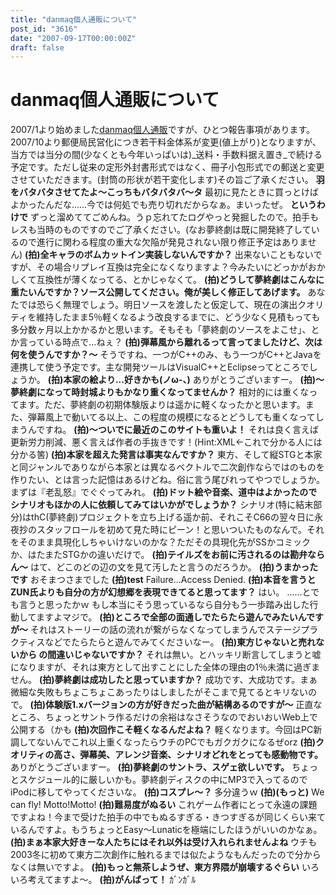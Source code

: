 ```yaml
---
title: "danmaq個人通販について"
post_id: "3616"
date: "2007-09-17T00:00:00Z"
draft: false
---
```


# danmaq個人通販について

2007/1より始めました[danmaq個人通販](http://e.danmaq.com/)ですが、ひとつ報告事項があります。 2007/10より郵便局民営化につき若干料金体系が変更(値上がり)となりますが、当方では当分の間(少なくとも今年いっぱいは)_送料・手数料据え置き_で続ける予定です。ただし従来の定形外封書形式ではなく、冊子小包形式での郵送と変更させていただきます。(封筒の形状が若干変化します)その旨ご了承ください。 **羽をバタバタさせてたよ～こっちもバタバタバ～タ** 最初に見たときに買っとけばよかったんだな……今では何処でも売り切れだからなぁ。まいったぜ。 **というわけで** ずっと溜めててごめんね。うｐ忘れてたログやっと発掘したので。拍手もレスも当時のものですのでご了承ください。(なお夢終劇は既に開発終了しているので進行に関わる程度の重大な欠陥が発見されない限り修正予定はありません) **(拍)全キャラのボムカットイン実装しないんですか？** 出来ないこともないですが、その場合リプレイ互換は完全になくなりますよ？今みたいにどっかがおかしくて互換性が薄くなってる、とかじゃなくて。 **(拍)どうして夢終劇はこんなに重たいんですか？ソース公開してください。俺が美しく修正してあげます。** あなたでは恐らく無理でしょう。明日ソースを渡したと仮定して、現在の演出クオリティを維持したまま5％軽くなるよう改良するまでに、どう少なく見積もっても多分数ヶ月以上かかるかと思います。そもそも「夢終劇のソースをよこせ」、とか言っている時点で…ねぇ？ **(拍)弾幕風から離れるって言ってましたけど、次は何を使うんですか？～** そうですね、一つがC++のみ、もう一つがC++とJavaを連携して使う予定です。主な開発ツールはVisualC++とEclipseってところでしょうか。 **(拍)本家の絵より...好きかも(ノω-、)** ありがとうございますー。 **(拍)～夢終劇になって時封城よりもかなり重くなってませんか？** 相対的には重くなってます。ただ、夢終劇の初期体験版よりは遥かに軽くなったかと思います。また、弾幕風上で動いてる以上、この程度の規模になるとどうしても重くなってしまうんですね。 **(拍)～ついでに最近のこのサイトも重いよ！** それは良く言えば更新労力削減、悪く言えば作者の手抜きです！(Hint:XML←これで分かる人には分かる筈) **(拍)本家を超えた発言は事実なんですか？** 東方、そして縦STGと本家と同ジャンルでありながら本家とは異なるベクトルで二次創作ならではのものを作りたい、とは言った記憶はあるけどね。俗に言う尾びれってやつでしょうか。まずは『老乱怒』でぐぐってみれ。 **(拍)ドット絵や音楽、道中はよかったのでシナリオもほかの人に依頼してみてはいかがでしょうか？** シナリオ(特に結末部分)はthC(夢終劇)プロジェクトを立ち上げる遥か前、それこそC66の翌々日に永夜抄のスタッフロールを初めて見た時にピーン！と思いついたものなんで。それをそのまま具現化しちゃいけないのかな？ただその具現化先がSSかコミックか、はたまたSTGかの違いだけで。 **(拍)テイルズをお前に汚されるのは勘弁ならん～** はて、どこのどの辺の文を見て汚したと言うのだろうか。 **(拍)うまかったです** おそまつさまでした **(拍)test** Failure...Access Denied. **(拍)本音を言うとZUN氏よりも自分の方が幻想郷を表現できてると思ってます？** はい。 ……とでも言うと思ったかｗ もし本当にそう思っているなら自分もう一歩踏み出した行動してますよマジで。 **(拍)ところで全部の面通しでたらたら遊んでみたいんですが～** それはストーリーの話の流れが繋がらなくなってしまうんでステージプラクティスなどでたらたらと遊んでみてくださいなー。 **(拍)東方じゃないと売れないから の間違いじゃないですか？** それは無い。とハッキリ断言してしまうと嘘になりますが、それは東方として出すことにした全体の理由の1％未満に過ぎません。 **(拍)夢終劇は成功したと思っていますか？** 成功です、大成功です。まぁ微細な失敗もちょこちょこあったりはしましたがそこまで見てるとキリないので。 **(拍)体験版1.xバージョンの方が好きだった曲が結構あるのですが～** 正直なところ、ちょっとサントラ作るだけの余裕はなさそうなのでおいおいWeb上で公開する（かも **(拍)次回作こそ軽くなるんだよね？** 軽くなります。今回はPC新調してないんでこれ以上重くなったらウチのPCでもガクガクになるぜorz **(拍)クオリティの高さ、弾幕美、アレンジ音楽、シナリオどれをとっても感動物です。** ありがとうございますー。 **(拍)夢終劇のサントラ、スゲェ欲しいです。** ちょっとスケジュール的に厳しいかも。夢終劇ディスクの中にMP3で入ってるのでiPodに移してやってくださいな。 **(拍)コスプレ～？** 多分違うｗ **(拍)(もっと)** We can fly! Motto!Motto! **(拍)難易度がぬるい** これゲーム作者にとって永遠の課題ですよね！今まで受けた拍手の中でもぬるすぎる・きつすぎるが同じくらい来ているんですよ。もうちょっとEasy～Lunaticを極端にしたほうがいいのかなぁ。 **(拍)まぁ本家大好きーな人たちにはそれ以外は受け入れられませんよね** ウチも2003冬に初めて東方二次創作に触れるまでは似たようなもんだったので分からなくは無いですよ。 **(拍)もっと無茶しようぜ、東方界隈が崩壊するぐらい** いろいろ考えてますよ～。 **(拍)がんばって！** ｶﾞﾝｶﾞﾙ
